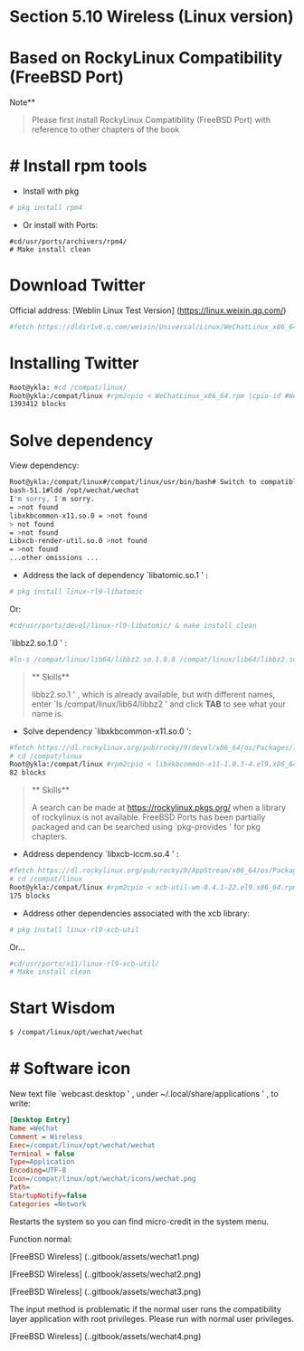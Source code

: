 # Section 5.10 Wireless (Linux version)

# Based on RockyLinux Compatibility (FreeBSD Port)

Note**
>
>Please first install RockyLinux Compatibility (FreeBSD Port) with reference to other chapters of the book

# # Install rpm tools

- Install with pkg

```sh '
# pkg install rpm4
````

- Or install with Ports:

````
#cd/usr/ports/archivers/rpm4/
# Make install clean
````

# Download Twitter #

Official address: [Weblin Linux Test Version] (https://linux.weixin.qq.com/)

```sh '
#fetch https://dldir1v6.q.com/weixin/Universal/Linux/WeChatLinux_x86_64.rpm # Write this as a link and get the latest link yourself
````

# Installing Twitter #

```sh '
Root@ykla: #cd /compat/linux/
Root@ykla:/compat/linux #rpm2cpio < WeChatLinux_x86_64.rpm |cpio-id #WeChatLinux_x86_64.rpm #Reform your path to your own
1393412 blocks
````

# Solve dependency #

View dependency:

```bash
Root@ykla:/compat/linux#/compat/linux/usr/bin/bash# Switch to compatible shell
bash-51.1#ldd /opt/wechat/wechat
I'm sorry, I'm sorry.
= >not found
libxkbcommon-x11.so.0 = >not found
> not found
= >not found
Libxcb-render-util.so.0 >not found
= >not found
...other omissions ...
````

- Address the lack of dependency `libatomic.so.1 ' :

```sh '
# pkg install linux-rl9-libatomic
````

Or:

```sh '
#cd/usr/ports/devel/linux-rl9-libatomic/ & make install clean
````

`libbz2.so.1.0 ' :

```sh '
#ln-s /compat/linux/lib64/libbz2.so.1.0.8 /compat/linux/lib64/libbz2.so.1.0 #rename library required
````

>** Skills**
>
>libbz2.so.1 ' , which is already available, but with different names, enter `ls /compat/linux/lib64/libbz2 '  and click **TAB** to see what your name is.

- Solve dependency `libxkbcommon-x11.so.0 ':

```sh '
#fetch https://dl.rockylinux.org/pub/rocky/9/devel/x86_64/os/Packages/l/libxkbcommon-x11-1.0.3-4.el9.x86_64.rpm
# cd /compat/linux
Root@ykla:/compat/linux #rpm2cpio < libxkbcommon-x11-1.0.3-4.el9.x86_64.rpm|cpio-id
82 blocks
````

>** Skills**
>
>A search can be made at <https://rockylinux.pkgs.org/> when a library of rockylinux is not available. FreeBSD Ports has been partially packaged and can be searched using `pkg-provides ' for pkg chapters.


- Address dependency `libxcb-iccm.so.4 ' :

```sh '
#fetch https://dl.rockylinux.org/pub/rocky/9/AppStream/x86_64/os/Packages/x/xcb-util-wm-0.4.1-22.el9.x86_64.rpm
# cd /compat/linux
Root@ykla:/compat/linux #rpm2cpio < xcb-util-wm-0.4.1-22.el9.x86_64.rpm |cpio-id
175 blocks
````

- Address other dependencies associated with the xcb library:

```sh '
# pkg install linux-rl9-xcb-util
````

Or...

```sh '
#cd/usr/ports/x11/linux-rl9-xcb-util/
# Make install clean
````

# Start Wisdom #

```sh '
$ /compat/linux/opt/wechat/wechat
````

# # Software icon #

New text file `webcast.desktop ' , under ~/.local/share/applications ' , to write:

```ini '
[Desktop Entry]
Name =WeChat
Comment = Wireless
Exec=/compat/linux/opt/wechat/wechat
Terminal = false
Type=Application
Encoding=UTF-8
Icon=/compat/linux/opt/wechat/icons/wechat.png
Path=
StartupNotify=false
Categories =Network
````

Restarts the system so you can find micro-credit in the system menu.

Function normal:

[FreeBSD Wireless] (..gitbook/assets/wechat1.png)

[FreeBSD Wireless] (..gitbook/assets/wechat2.png)

[FreeBSD Wireless] (..gitbook/assets/wechat3.png)

The input method is problematic if the normal user runs the compatibility layer application with root privileges. Please run with normal user privileges.

[FreeBSD Wireless] (..gitbook/assets/wechat4.png)
